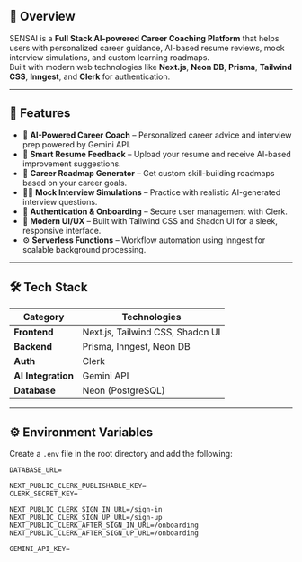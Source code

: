 
## 🚀 Overview
SENSAI is a **Full Stack AI-powered Career Coaching Platform** that helps users with personalized career guidance, AI-based resume reviews, mock interview simulations, and custom learning roadmaps.  
Built with modern web technologies like **Next.js**, **Neon DB**, **Prisma**, **Tailwind CSS**, **Inngest**, and **Clerk** for authentication.

---

## 🧩 Features
- 💬 **AI-Powered Career Coach** – Personalized career advice and interview prep powered by Gemini API.  
- 📄 **Smart Resume Feedback** – Upload your resume and receive AI-based improvement suggestions.  
- 🎯 **Career Roadmap Generator** – Get custom skill-building roadmaps based on your career goals.  
- 🧑‍💻 **Mock Interview Simulations** – Practice with realistic AI-generated interview questions.  
- 🔐 **Authentication & Onboarding** – Secure user management with Clerk.  
- 💅 **Modern UI/UX** – Built with Tailwind CSS and Shadcn UI for a sleek, responsive interface.  
- ⚙️ **Serverless Functions** – Workflow automation using Inngest for scalable background processing.

---

## 🛠️ Tech Stack
| Category | Technologies |
|-----------|--------------|
| **Frontend** | Next.js, Tailwind CSS, Shadcn UI |
| **Backend** | Prisma, Inngest, Neon DB |
| **Auth** | Clerk |
| **AI Integration** | Gemini API |
| **Database** | Neon (PostgreSQL) |

---

## ⚙️ Environment Variables
Create a `.env` file in the root directory and add the following:

```env
DATABASE_URL=

NEXT_PUBLIC_CLERK_PUBLISHABLE_KEY=
CLERK_SECRET_KEY=

NEXT_PUBLIC_CLERK_SIGN_IN_URL=/sign-in
NEXT_PUBLIC_CLERK_SIGN_UP_URL=/sign-up
NEXT_PUBLIC_CLERK_AFTER_SIGN_IN_URL=/onboarding
NEXT_PUBLIC_CLERK_AFTER_SIGN_UP_URL=/onboarding

GEMINI_API_KEY=

